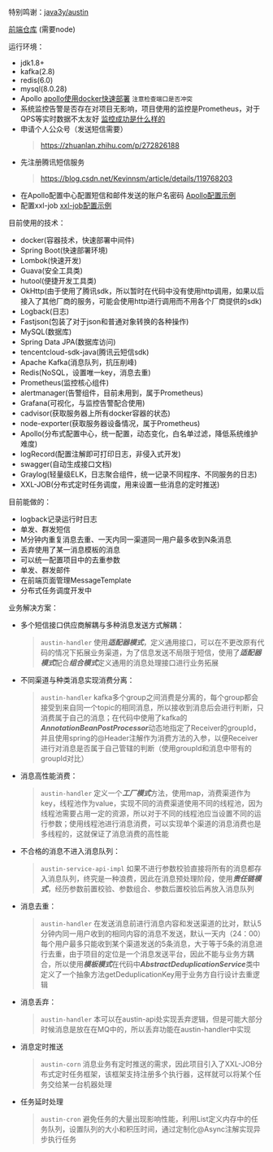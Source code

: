 特别鸣谢：[java3y/austin](https://gitee.com/zhongfucheng/austin)

[前端仓库](https://github.com/ZhongFuCheng3y/austin-admin) (需要node)

运行环境：
- jdk1.8+ 
- kafka(2.8)
- redis(6.0)
- mysql(8.0.28)
- Apollo [apollo使用docker快速部署](https://www.apolloconfig.com/#/zh/deployment/quick-start-docker) ```注意检查端口是否冲突```
- 系统监控告警是否存在对项目无影响，项目使用的监控是Prometheus，对于QPS等实时数据不太友好 [监控成功是什么样的](images/Grafana/Grafana.md)
- 申请个人公众号（发送短信需要）
  > https://zhuanlan.zhihu.com/p/272826188
- 先注册腾讯短信服务
  > https://blog.csdn.net/Kevinnsm/article/details/119768203
- 在Apollo配置中心配置短信和邮件发送的账户名密码 
[Apollo配置示例](images/Apollo/Apollo.md)
- 配置xxl-job
[xxl-job配置示例](images/xxl-job/xxl-job.md)

目前使用的技术：
- docker(容器技术，快速部署中间件)
- Spring Boot(快速部署环境)
- Lombok(快速开发)
- Guava(安全工具类)
- hutool(便捷开发工具类)
- OkHttp(由于使用了腾讯sdk，所以暂时在代码中没有使用http调用，如果以后接入了其他厂商的服务，可能会使用http进行调用而不用各个厂商提供的sdk)
- Logback(日志)
- Fastjson(包装了对于json和普通对象转换的各种操作)
- MySQL(数据库)
- Spring Data JPA(数据库访问)
- tencentcloud-sdk-java(腾讯云短信sdk)
- Apache Kafka(消息队列，抗压削峰)
- Redis(NoSQL，设置唯一key，消息去重)
- Prometheus(监控核心组件)
- alertmanager(告警组件，目前未用到，属于Prometheus)
- Grafana(可视化，与监控告警配合使用)
- cadvisor(获取服务器上所有docker容器的状态)
- node-exporter(获取服务器设备情况，属于Prometheus)
- Apollo(分布式配置中心，统一配置，动态变化，白名单过滤，降低系统维护难度)
- logRecord(配置注解即可打印日志，非侵入式开发)
- swagger(自动生成接口文档)
- Graylog(轻量级ELK，日志聚合组件，统一记录不同程序、不同服务的日志)
- XXL-JOB(分布式定时任务调度，用来设置一些消息的定时推送)

目前能做的：
- logback记录运行时日志
- 单发、群发短信
- M分钟内重复消息去重、一天内同一渠道同一用户最多收到N条消息
- 丢弃使用了某一消息模板的消息
- 可以统一配置项目中的去重参数
- 单发、群发邮件
- 在前端页面管理MessageTemplate
- 分布式任务调度开发中

业务解决方案：
- 多个短信接口供应商解耦与多种消息发送方式解耦：
  > ```austin-handler``` 使用***适配器模式***，定义通用接口，可以在不更改原有代码的情况下拓展业务渠道，为了信息发送不局限于短信，使用了***适配器模式***配合***组合模式***定义通用的消息处理接口进行业务拓展
- 不同渠道与种类消息实现消费分离：
  > ```austin-handler``` kafka多个group之间消费是分离的，每个group都会接受到来自同一个topic的相同消息，所以接收到消息后会进行判断，只消费属于自己的消息；在代码中使用了kafka的***AnnotationBeanPostProcessor***动态地指定了Receiver的groupId，并且使用spring的@Header注解作为消费方法的入参，以便Receiver进行对消息是否属于自己管辖的判断（使用groupId和消息中带有的groupId对比）
- 消息高性能消费：
  > ```austin-handler``` 定义一个***工厂模式***方法，使用map，消费渠道作为key，线程池作为value，实现不同的消费渠道使用不同的线程池，因为线程池需要占用一定的资源，所以对于不同的线程池应当设置不同的运行参数；使用线程池进行消息消费，可以实现单个渠道的消息消费也是多线程的，这就保证了消息消费的高性能
- 不合格的消息不进入消息队列：
  > ```austin-service-api-impl``` 如果不进行参数校验直接将所有的消息都存入消息队列，终究是一种浪费，因此在消息预处理阶段，使用***责任链模式***，经历参数前置校验、参数组合、参数后置校验后再放入消息队列
- 消息去重：
  > ```austin-handler``` 在发送消息前进行消息内容和发送渠道的比对，默认5分钟内同一用户收到的相同内容的消息不发送，默认一天内（24：00）每个用户最多只能收到某个渠道发送的5条消息，大于等于5条的消息进行去重，由于项目的定位是一个消息发送平台，因此不能与业务方耦合，所以使用***模板模式***在代码中***AbstractDeduplicationService***类中定义了一个抽象方法getDeduplicationKey用于业务方自行设计去重逻辑
- 消息丢弃：
  > ```austin-handler``` 本可以在austin-api处实现丢弃逻辑，但是可能大部分时候消息是放在在MQ中的，所以丢弃功能在austin-handler中实现
- 消息定时推送
  > ```austin-corn```  消息业务有定时推送的需求，因此项目引入了XXL-JOB分布式定时任务框架，该框架支持注册多个执行器，这样就可以将某个任务交给某一台机器处理
- 任务延时处理
  > ```austin-cron``` 避免任务的大量出现影响性能，利用List定义内存中的任务队列，设置队列的大小和积压时间，通过定制化@Async注解实现异步执行任务